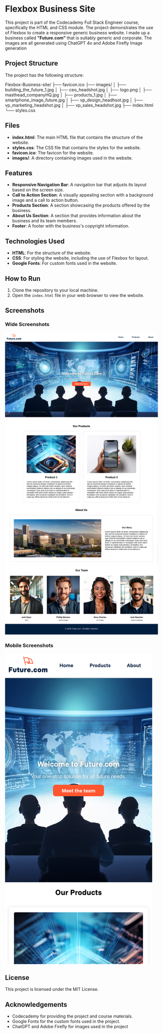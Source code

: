 # Flexbox Business Site

This project is part of the Codecademy Full Stack Engineer course, specifically the HTML and CSS module. The project demonstrates the use of Flexbox to create a responsive generic business website. I made up a business called **"Future.com"** that is suitably generic and corporate. The images are all generated using ChatGPT 4o and Adobe Firefly Image generation

## Project Structure

The project has the following structure:

  Flexbox-Business-site/ 
    ├── favicon.ico 
    ├── images/ 
      │ ├── building_the_future_1.jpg 
      │ ├── ceo_headshot.jpg 
      │ ├── logo.png 
      │ ├── masthead_companyHQ.jpg 
      │ ├── products_1.jpg 
      │ ├── smartphone_image_future.jpg 
      │ ├── vp_design_headhsot.jpg 
      │ ├── vp_marketing_headshot.jpg 
      │ ├── vp_sales_headshot.jpg 
    ├── index.html 
    └── styles.css

## Files

- **index.html**: The main HTML file that contains the structure of the website.
- **styles.css**: The CSS file that contains the styles for the website.
- **favicon.ico**: The favicon for the website.
- **images/**: A directory containing images used in the website.

## Features

- **Responsive Navigation Bar**: A navigation bar that adjusts its layout based on the screen size.
- **Call to Action Section**: A visually appealing section with a background image and a call to action button.
- **Products Section**: A section showcasing the products offered by the business.
- **About Us Section**: A section that provides information about the business and its team members.
- **Footer**: A footer with the business's copyright information.

## Technologies Used

- **HTML**: For the structure of the website.
- **CSS**: For styling the website, including the use of Flexbox for layout.
- **Google Fonts**: For custom fonts used in the website.

## How to Run

1. Clone the repository to your local machine.
2. Open the `index.html` file in your web browser to view the website.

## Screenshots

### Wide Screenshots

![Screenshot of the Nav Bar and Call to Action section](./images/Screenshots/Wide_CallToAction_Screenshot.png)
![Screenshot of the Products section](./images/Screenshots/Wide_Products_Screenshot.png)
![Screenshot of the About Us header & Our Story section](./images/Screenshots/Wide_About_Screenshot.png)
![Screenshot of the Teams section and & Footer](./images/Screenshots/Wide_Team_Screenshot.png)

### Mobile Screenshots

![Screenshot of the Call to Action section](./images/Screenshots/Narrow_CallToAction_Screenshot.png)

## License

This project is licensed under the MIT License.

## Acknowledgements

- Codecademy for providing the project and course materials.
- Google Fonts for the custom fonts used in the project.
- ChatGPT and Adobe Firefly for images used in the project
